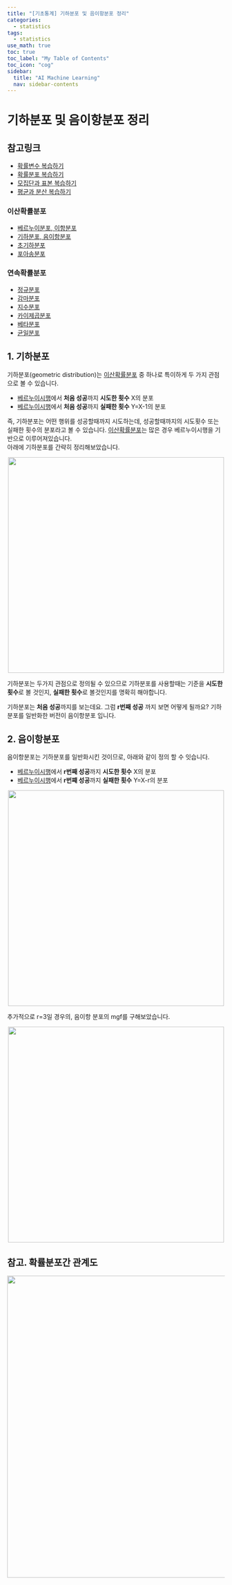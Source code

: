 ```yaml
---
title: "[기초통계] 기하분포 및 음이항분포 정리" 
categories:
  - statistics
tags:
  - statistics
use_math: true
toc: true
toc_label: "My Table of Contents"
toc_icon: "cog"
sidebar:
  title: "AI Machine Learning"
  nav: sidebar-contents
---
```


# 기하분포 및 음이항분포 정리

## 참고링크 
* [확률변수 복습하기](https://losskatsu.github.io/statistics/random-variable/)
* [확률분포 복습하기](https://losskatsu.github.io/statistics/prob-distribution/)
* [모집단과 표본 복습하기](https://losskatsu.github.io/statistics/population-sample/)
* [평균과 분산 복습하기](https://losskatsu.github.io/statistics/mean-vairance/) 
### 이산확률분포
* [베르누이분포, 이항분포](https://losskatsu.github.io/statistics/binomial/) 
* [기하분포, 음이항분포](https://losskatsu.github.io/statistics/geometric-negative/)
* [초기하분포](https://losskatsu.github.io/statistics/hypergeometric/)
* [포아송분포](https://losskatsu.github.io/statistics/poisson/)
### 연속확률분포
* [정규분포](https://losskatsu.github.io/statistics/normaldist/)
* [감마분포](https://losskatsu.github.io/statistics/gammadist/)
* [지수분포](https://losskatsu.github.io/statistics/exponentialdist/)
* [카이제곱분포](https://losskatsu.github.io/statistics/chisquareddist/)
* [베타분포](https://losskatsu.github.io/statistics/betadist/)
* [균일분포](https://losskatsu.github.io/statistics/uniformdist/)

## 1. 기하분포

기하분포(geometric distribution)는 [이산확률분포](https://losskatsu.github.io/statistics/prob-distribution/#) 중 하나로 특이하게 두 가지 관점으로 볼 수 있습니다. 

* [베르누이시행](https://losskatsu.github.io/statistics/binomial/)에서 **처음 성공**까지 **시도한 횟수** X의 분포
* [베르누이시행](https://losskatsu.github.io/statistics/binomial/)에서 **처음 성공**까지 **실패한 횟수** Y=X-1의 분포

즉, 기하분포는 어떤 행위를 성공할때까지 시도하는데, 성공할때까지의 시도횟수 또는 실패한 횟수의 분포라고 볼 수 있습니다. 
[이산확률분포](https://losskatsu.github.io/statistics/prob-distribution/#)는 많은 경우 베르누이시행을 기반으로 이루어져있습니다.  
아래에 기하분포를 간략히 정리해보았습니다. 

<center><img src="/assets/images/statistics/geometric/geometric02.jpg" width="500"></center>

기하분포는 두가지 관점으로 정의될 수 있으므로 기하분포를 사용할때는 기준을 **시도한 횟수**로 볼 것인지, **실패한 횟수**로 볼것인지를 명확히 해야합니다. 

기하분포는 **처음 성공**까지를 보는데요. 그럼 **r번째 성공** 까지 보면 어떻게 될까요? 
기하분포를 일반화한 버전이 음이항분포 입니다. 

## 2. 음이항분포

음이항분포는 기하분포를 일반화시킨 것이므로, 아래와 같이 정의 할 수 잇습니다. 

* [베르누이시행](https://losskatsu.github.io/statistics/binomial/)에서 **r번째 성공**까지 **시도한 횟수** X의 분포
* [베르누이시행](https://losskatsu.github.io/statistics/binomial/)에서 **r번쨰 성공**까지 **실패한 횟수** Y=X-r의 분포

<center><img src="/assets/images/statistics/geometric/geometric01.jpg" width="500"></center>

추가적으로 r=3일 경우의, 음이항 분포의 mgf를 구해보았습니다.

<center><img src="/assets/images/statistics/geometric/geometric03.jpg" width="500"></center>


## 참고. 확률분포간 관계도

<center><img src="/assets/images/statistics/dist_rel.jpg" width="700"></center>


